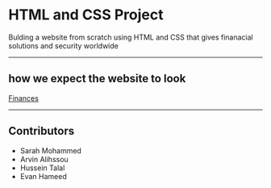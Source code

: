 # HTML and CSS Project

Bulding a website from scratch using HTML and CSS that gives finanacial solutions and security worldwide

---
## how we expect the website to look 

[Finances](https://jevelin.shufflehound.com/finances/#)

---

## Contributors
- Sarah Mohammed
- Arvin Alihssou
- Hussein Talal
- Evan Hameed